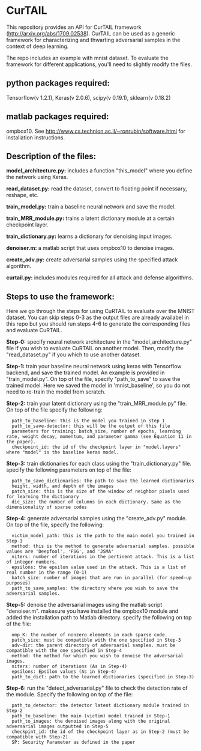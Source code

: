 # CurTAIL

This repository provides an API for CurTAIL framework (http://arxiv.org/abs/1709.02538). CurTAIL can be used as a generic framework for characterizing and thwarting  adversarial samples in the context of deep learning.

The repo includes an example with mnist dataset. To evaluate the framework for different applications, you'll need to slightly modify the files.



## python packages required:
Tensorflow(v 1.2.1), Keras(v 2.0.6), scipy(v 0.19.1), sklearn(v 0.18.2)

## matlab packages required:
ompbox10. See http://www.cs.technion.ac.il/~ronrubin/software.html for installation instructions.




## Description of the files:

**model_architecture.py:** includes a function "this_model" where you define the network using Keras.

**read_dataset.py:** read the dataset, convert to floating point if necessary, reshape, etc.

**train_model.py:** train a baseline neural network and save the model.

**train_MRR_module.py:** trains a latent dictionary module at a certain checkpoint layer.

**train_dictionary.py:** learns a dictionary for denoising input images.

**denoiser.m:** a matlab script that uses ompbox10 to denoise images.

**create_adv.py:** create adversarial samples using the specified attack algorithm.

**curtail.py:** includes modules required for all attack and defense algorithms.





## Steps to use the framework:

Here we go through the steps for using CuRTAIL to evaluate over the MNIST dataset. You can skip steps 0-3 as the output files are already availabel in this repo but you should run steps 4-6 to generate the corresponding files and evaluate CuRTAIL.

**Step-0:** specify neural network architecture in the "model_architecture.py" file if you wish to evaluate CuRTAIL on another model. Then, modify the "read_dataset.py" if you which to use another dataset. 

**Step-1:** train your baseline neural network using keras with Tensorflow backend, and save the trained model. An example is provided in "train_model.py". On top of the file, specify "path_to_save" to save the trained model. Here we saved the model in 'mnist_baseline', so you do not need to re-train the model from scratch.

**Step-2:** train your latent dictionary using the "train_MRR_module.py" file. On top of the file specify the following:
      
      path_to_baseline: this is the model you trained in step 1
      path_to_save-detector: this will be the output of this file
      parameters for training: batch_size, number of epochs, learning rate, weight decay, momentum, and parameter gamma (see Equation 11 in the paper).
      checkpoint_id: the id of the checkpoint layer in "model.layers" where "model" is the baseline keras model.

**Step-3:** train dictionaries for each class using the "train_dictionary.py" file. specify the following parameters on top of the file:
      
      path_to_save_dictionaries: the path to save the learned dictionaries
      height, width, and depth of the images
      patch_size: this is the size of the window of neighbor pixels used for learning the dictionary
      dic_size: the number of columns in each dictionary. Same as the dimensionality of sparse codes

**Step-4:** generate adversarial samples using the "create_adv.py" module. On top of the file, specify the following:
      
      victim_model_path: this is the path to the main model you trained in Step-1
      method: this is the method to generate adversarial samples. possible values are 'Deepfool', 'FSG', and 'JSMA'
      niters: number of iterations in the pertinent attack. This is a list of integer numbers.
      epsilons: the epsilon value used in the attack. This is a list of real number in the range (0-1)
      batch_size: number of images that are run in parallel (for speed-up purposes)
      path_to_save_samples: the directory where you wish to save the adversarial samples.
      
**Step-5:** denoise the adversarial images using the matlab script "denoiser.m". makesure you have installed the ompbox10 module and added the installation path to Matlab directory. specify the following on top of the file:
      
      omp_K: the number of nonzero elements in each sparse code. 
      patch_size: must be compatible with the one specified in Step-3
      adv-dir: the parent directory of adversarial samples. must be compatible with the one specified in Step-4
      method: the method for which you wish to denoise the adversarial images.
      niters: number of iterations (As in Step-4) 
      epsilons: Epsilon values (As in Step-4)
      path_to_dict: path to the learned dictionaries (specified in Step-3)
  
  
 **Step-6:** run the "detect_adversarial.py" file to check the detection rate of the module. Specify the following on top of the file:
      
      path_to_detector: the detector latent dictionary module trained in Step-2
      path_to_baseline: the main (victim) model trained in Step-1
      path_to_images: the denoised images along with the original adversarial images outputted in Step-5
      checkpint_id: the id of the checkpoint layer as in Step-2 (must be compatible with Step-2)
      SP: Security Parameter as defined in the paper
      
      
      
      

